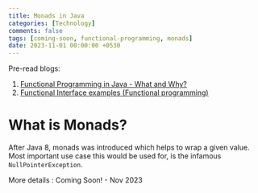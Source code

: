 ```yaml
--- 
title: Monads in Java
categories: [Technology]
comments: false
tags: [coming-soon, functional-programming, monads]
date: 2023-11-01 00:00:00 +0530
---
```


Pre-read blogs:
1. [Functional Programming in Java - What and Why?](../functional-programming-in-java-what-and-why)
2. [Functional Interface examples (Functional programming)](../functional-programming-in-java-examples)

# What is Monads? 
After Java 8, monads was introduced which helps to wrap a given value. Most important use case this would be used for, is the infamous `NullPointerException`. 


More details : Coming Soon! - Nov 2023